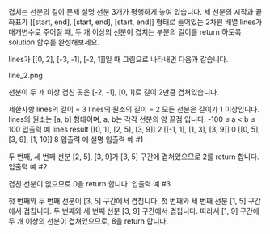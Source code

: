 겹치는 선분의 길이
문제 설명
선분 3개가 평행하게 놓여 있습니다. 세 선분의 시작과 끝 좌표가 [[start, end], [start, end], [start, end]] 형태로 들어있는 2차원 배열 lines가 매개변수로 주어질 때, 두 개 이상의 선분이 겹치는 부분의 길이를 return 하도록 solution 함수를 완성해보세요.

lines가 [[0, 2], [-3, -1], [-2, 1]]일 때 그림으로 나타내면 다음과 같습니다.

line_2.png

선분이 두 개 이상 겹친 곳은 [-2, -1], [0, 1]로 길이 2만큼 겹쳐있습니다.

제한사항
lines의 길이 = 3
lines의 원소의 길이 = 2
모든 선분은 길이가 1 이상입니다.
lines의 원소는 [a, b] 형태이며, a, b는 각각 선분의 양 끝점 입니다.
-100 ≤ a < b ≤ 100
입출력 예
lines	result
[[0, 1], [2, 5], [3, 9]]	2
[[-1, 1], [1, 3], [3, 9]]	0
[[0, 5], [3, 9], [1, 10]]	8
입출력 예 설명
입출력 예 #1

두 번째, 세 번째 선분 [2, 5], [3, 9]가 [3, 5] 구간에 겹쳐있으므로 2를 return 합니다.
입출력 예 #2

겹친 선분이 없으므로 0을 return 합니다.
입출력 예 #3

첫 번째와 두 번째 선분이 [3, 5] 구간에서 겹칩니다.
첫 번째와 세 번째 선분 [1, 5] 구간에서 겹칩니다.
두 번째와 세 번째 선분 [3, 9] 구간에서 겹칩니다.
따라서 [1, 9] 구간에 두 개 이상의 선분이 겹쳐있으므로, 8을 return 합니다.